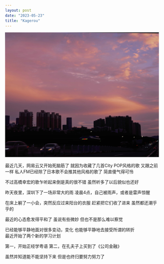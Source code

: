 ```yaml
---
layout: post
date: "2023-05-23"
title: "Kagerou"
---
```

<img alt="sky" src="/assets/posts/velvia-sky.jpg" class="post-image black"/>

最近几天，网易云又开始死脑筋了
就因为收藏了几首City POP风格的歌
又跟之前一样
私人FM已经除了日本歌不会推其他风格的歌了
简直傻气得可怜

不过高橋幸宏的歌乍听起来倒是真的很不错
虽然听多了以后貌似也还好

昨天夜里，深圳下了一场非常大的雨
凌晨4点，自己被雨声，或者是雷声惊醒

在床上躺了一小会，突然反应过来阳台的衣服
赶紧把它们收了进来
虽然都还潮乎乎的

最近的心态愈发得平和了
虽说有些微妙
但也不是那么难以察觉

已经能够平静地面对很多变动，变化
也能够平静地去接受所谓的转折
<br>
最近开始了两个新的学习计划

第一，开始正经学粤语
第二，在孔夫子上买到了《公司金融》

虽然并知道能不能坚持下来
但是也终归要努力努力了